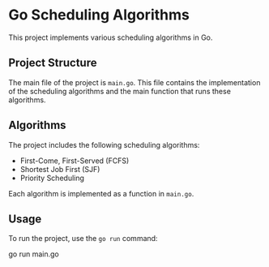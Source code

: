# Go Scheduling Algorithms

This project implements various scheduling algorithms in Go.

## Project Structure

The main file of the project is `main.go`. This file contains the implementation of the scheduling algorithms and the main function that runs these algorithms.

## Algorithms

The project includes the following scheduling algorithms:

- First-Come, First-Served (FCFS)
- Shortest Job First (SJF)
- Priority Scheduling

Each algorithm is implemented as a function in `main.go`.
## Usage

To run the project, use the `go run` command:

go run main.go
